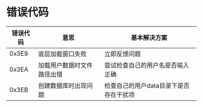 # 错误代码

| 错误代码  | 意思            | 基本解决方案                |
|-------|---------------|-----------------------|
| 0x3E9 | 底层加载窗口失败      | 立即反馈问题                |
| 0x3EA | 加载用户数据时文件路径出错 | 尝试检查自己的用户名是否输入正确      |
| 0x3EB | 创建数据库时出现问题    | 检查自己的用户data目录下是否存在干扰项 |
